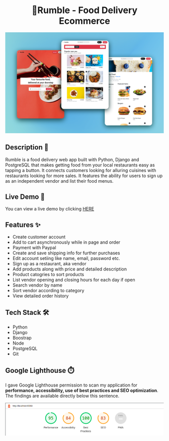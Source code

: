 <h1 align="center">🛒Rumble - Food Delivery Ecommerce</h1>

![alt text](/mysite/static/images/showcase.png)

## Description 📝
<p>Rumble is a food delivery web app built with Python, Django and PostgreSQL that makes getting food from your local restaurants easy as tapping a button. It connects customers looking for alluring cuisines with restaurants looking for more sales. It features the ability for users to sign up as an independent vendor and list their food menus.</p>

##  Live Demo 🔴
<p>You can view a live demo by clicking <a href="https://rumble-eats.live/">HERE</a></p>

## Features ✨   
- Create customer account   
- Add to cart asynchronously while in page and order
- Payment with Paypal
- Create and save shipping info for further purchases
- Edit account setiing like name, email, password etc.
- Sign up as a restaurant, aka vendor
- Add products along with price and detailed description
- Product catogries to sort products
- List vendor opening and closing hours for each day if open
- Search vendor by name
- Sort vendor according to category
- View detailed order history

## Tech Stack 🛠️
- Python
- Django
- Boostrap
- Node
- PostgreSQL
- Git

## Google Lighthouse ⏱️
<p>I gave Google Lighthouse permission to scan my application for <b>performance, accessibility, use of best practices and SEO optimization</b>. The findings are available directly below this sentence.</p>

![Lighthouse performance metric](/mysite/static/images/lighthouse.png)

